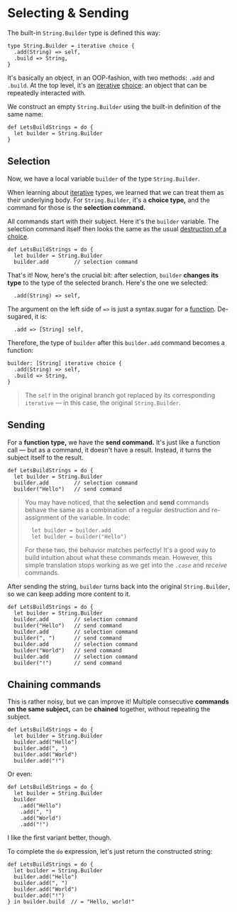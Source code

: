 # Selecting & Sending

The built-in `String.Builder` type is defined this way:

```par
type String.Builder = iterative choice {
  .add(String) => self,
  .build => String,
}
```

It's basically an object, in an OOP-fashion, with two methods: `.add` and `.build`. At the top
level, it's an [iterative](../types/iterative.md) [choice](../types/choice.md): an object that
can be repeatedly interacted with.

We construct an empty `String.Builder` using the built-in definition of the same name:

```par
def LetsBuildStrings = do {
  let builder = String.Builder
}
```

## Selection

Now, we have a local variable `builder` of the type `String.Builder`.

When learning about [iterative](../types/iterative.md) types, we learned that we can treat them
as their underlying body. For `String.Builder`, it's a **choice type,** and the command for those is
the **selection command.**

All commands start with their subject. Here it's the `builder` variable. The selection command
itself then looks the same as the usual [destruction of a choice](../types/choice.md#destruction).

```par
def LetsBuildStrings = do {
  let builder = String.Builder
  builder.add        // selection command
```

That's it! Now, here's the crucial bit: after selection, `builder` **changes its type** to the type
of the selected branch. Here's the one we selected:

```par
  .add(String) => self,
```

The argument on the left side of `=>` is just a syntax sugar for a [function](../types/function.md).
De-sugared, it is:

```par
  .add => [String] self,
```

Therefore, the type of `builder` after this `builder.add` command becomes a function:

```par
builder: [String] iterative choice {
  .add(String) => self,
  .build => String,
}
```

> The `self` in the original branch got replaced by its corresponding `iterative` — in
> this case, the original `String.Builder`.

## Sending

For a **function type,** we have the **send command.** It's just like a function call — but
as a command, it doesn't have a result. Instead, it turns the subject itself to the result.

```par
def LetsBuildStrings = do {
  let builder = String.Builder
  builder.add        // selection command
  builder("Hello")   // send command
```

> You may have noticed, that the **selection** and **send** commands behave the same as a
> combination of a regular destruction and re-assignment of the variable. In code:
>
> ```par
>   let builder = builder.add
>   let builder = builder("Hello")
> ```
>
> For these two, the behavior matches perfectly! It's a good way to build intuition about what
> these commands mean. However, this simple translation stops working as we get into the _`.case`_
> and _receive_ commands.

After sending the string, `builder` turns back into the original `String.Builder`, so we can
keep adding more content to it.

```par
def LetsBuildStrings = do {
  let builder = String.Builder
  builder.add        // selection command
  builder("Hello")   // send command
  builder.add        // selection command
  builder(", ")      // send command
  builder.add        // selection command
  builder("World")   // send command
  builder.add        // selection command
  builder("!")       // send command
```

## Chaining commands

This is rather noisy, but we can improve it! Multiple consecutive **commands on the same subject,**
can be **chained** together, without repeating the subject.

```par
def LetsBuildStrings = do {
  let builder = String.Builder
  builder.add("Hello")
  builder.add(", ")
  builder.add("World")
  builder.add("!")
```

Or even:

```par
def LetsBuildStrings = do {
  let builder = String.Builder
  builder
    .add("Hello")
    .add(", ")
    .add("World")
    .add("!")
```

I like the first variant better, though.

To complete the `do` expression, let's just return the constructed string:

```par
def LetsBuildStrings = do {
  let builder = String.Builder
  builder.add("Hello")
  builder.add(", ")
  builder.add("World")
  builder.add("!")
} in builder.build  // = "Hello, world!"
```
